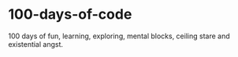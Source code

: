 # 100-days-of-code
 100 days of fun, learning, exploring, mental blocks,  ceiling stare and existential angst.
